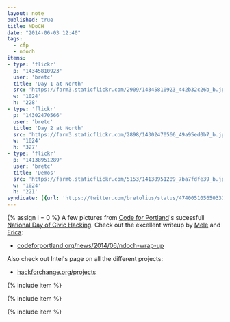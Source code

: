 ```yaml
---
layout: note
published: true
title: NDoCH
date: "2014-06-03 12:40"
tags: 
  - cfp
  - ndoch
items:
- type: 'flickr'
  p: '14345810923'
  user: 'bretc'
  title: 'Day 1 at North'
  src: 'https://farm3.staticflickr.com/2909/14345810923_442b32c26b_b.jpg'
  w: '1024'
  h: '228'
- type: 'flickr'
  p: '14302470566'
  user: 'bretc'
  title: 'Day 2 at North'
  src: 'https://farm3.staticflickr.com/2898/14302470566_49a95ed0b7_b.jpg'
  w: '1024'
  h: '327'  
- type: 'flickr'
  p: '14138951289'
  user: 'bretc'
  title: 'Demos'
  src: 'https://farm6.staticflickr.com/5153/14138951289_7ba7fdfe39_b.jpg'
  w: '1024'
  h: '221'
syndicate: [{url: 'https://twitter.com/bretolius/status/474005105650331648', name: 'Twitter'}]
---
```

{% assign i = 0  %}
A few pictures from [Code for Portland](http://www.codeforportland.org)'s sucessfull [National Day of Civic Hacking](http://calagator.org/events/1250466358).  Check out the excellent writeup by [Mele](http://pdxmele.com/) and [Erica](http://lauervose.com/): 

- [codeforportland.org/news/2014/06/ndoch-wrap-up](http://www.codeforportland.org/news/2014/06/ndoch-wrap-up/)

Also check out Intel's page on all the different projects: 

- [hackforchange.org/projects](http://hackforchange.org/projects/)

{% include item %}

{% include item %}

{% include item %}